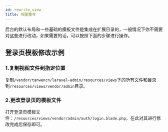 ```yaml
---
id: rewrite_view
title: 视图重写
---
```


后台的默认布局和一些基础的模板文件是集成在扩展目录的，一般情况下你不需要对这些进行改动，如果需要的话，可以按照下面的步骤进行操作。

## 登录页模板修改示例

### 1.复制视图文件到指定位置
复制```/vendor/tanwencn/laravel-admin/resources/views```下的所有文件和目录到```/resources/views/vendor/admin```目录。

###  2.更改登录页的模板文件
打开登录页模板文件：```/resources/views/vendor/admin/auth/login.blade.php```，在此对其进行修改完成后保存即可。

